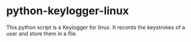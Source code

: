 # python-keylogger-linux

This python script is a Keylogger for linux.
It records the keystrokes of a user and store them in a file.

